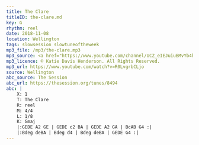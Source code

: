 ```yaml
---
title: The Clare
titleID: the-clare.md
key: G
rhythm: reel
date: 2018-11-08
location: Wellington
tags: slowsession slowtuneoftheweek
mp3_file: /mp3/the-clare.mp3
mp3_source: <a href="https://www.youtube.com/channel/UCZ_eIEJuiuBMvYb4kOtx3hA">Katie Davis Henderson</a>
mp3_licence: © Katie Davis Henderson. All Rights Reserved.
mp3_url: https://www.youtube.com/watch?v=R0LvgrbCLjo
source: Wellington
abc_source: The Session
abc_url: https://thesession.org/tunes/8494
abc: |
    X: 1
    T: The Clare
    R: reel
    M: 4/4
    L: 1/8
    K: Gmaj
    |:GEDE A2 GE | GEDE c2 BA | GEDE A2 GA | BcAB G4 :|
    |:Bdeg deBA | Bdeg d4 | Bdeg deBA | GEDE G4 :|
---
```

